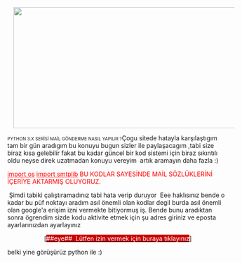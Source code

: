 <div class="separator" style="clear: both; text-align: center;">
<a href="https://3.bp.blogspot.com/-XHeeUGmAxbI/WMvP7FX0IsI/AAAAAAAAEGQ/uQDh08D2QEwvWIybqTMDrZEZF-cxSHQ_QCLcB/s1600/image.png" imageanchor="1" style="margin-left: 1em; margin-right: 1em;"><img border="0" height="276" src="https://3.bp.blogspot.com/-XHeeUGmAxbI/WMvP7FX0IsI/AAAAAAAAEGQ/uQDh08D2QEwvWIybqTMDrZEZF-cxSHQ_QCLcB/s640/image.png" width="640" /></a></div>

<span style="font-family: inherit; font-size: x-small;">PYTHON 3.X SERİSİ MAİL GÖNDERME NASIL YAPILIR ?</span>Çogu sitede hatayla karşılaştıgım tam bir gün aradıgım bu konuyu bugun sizler ile paylaşacagım ,tabi size biraz kısa gelebilir fakat bu kadar güncel bir kod sistemi için biraz sıkıntılı oldu neyse direk uzatmadan konuyu vereyim &nbsp;artık aramayın daha fazla :)

<span style="color: red;"><u>import os</u></span>
<span style="color: red;"><u>import smtplib</u></span>
<span style="color: red;">BU KODLAR SAYESİNDE MAİL SÖZLÜKLERİNİ İÇERİYE AKTARMIŞ OLUYORUZ.</span>
<span style="color: red;">
</span>

<script src="https://gist.github.com/aarslqnn/866e52488453dd6d219fdc15cbcb8d93.js"></script>

&nbsp;Şimdi tabiki çalıştıramadınız tabi hata verip duruyor &nbsp;Eee haklısınız bende o kadar bu püf noktayı aradım asıl önemli olan kodlar degil burda asıl önemli olan google'a erişim izni vermekte bitiyormuş iş. Bende bunu aradıktan sonra ögrendim sizde kodu aktivite etmek için şu adres giriniz ve eposta ayarlarınızdan ayarlayınız
<div style="text-align: center;">

</div>
<div style="text-align: center;">
<a href="https://www.google.com/settings/security/lesssecureapps" target="_blank">[<span style="background-color: #cc0000; color: white;">##eye## &nbsp;Lütfen izin vermek için buraya tıklayınız</span>]</a></div>

belki yine görüşürüz python ile :)
<div>


</div>
<ul><ul><ul></ul>
</ul>
</ul>
